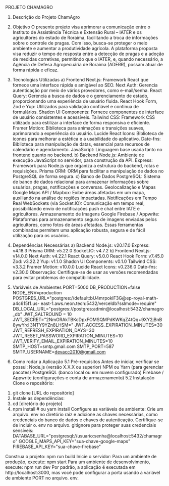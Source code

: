 PROJETO CHAMAGRO
1. Descrição do Projeto
ChamAgro
2. Objetivo
O presente projeto visa aprimorar a comunicação entre o Instituto de Assistência Técnica
e Extensão Rural – IATER e os agricultores do estado de Roraima, facilitando a troca de
informações sobre o controle de pragas. Com isso, busca-se proteger o meio ambiente e
aumentar a produtividade agrícola. A plataforma proposta visa reduzir o tempo de
resposta entre a detecção de pragas e a adoção de medidas corretivas, permitindo que o
IATER, e, quando necessário, a Agência de Defesa Agropecuária de Roraima (ADERR),
possam atuar de forma rápida e eficaz.
2. Tecnologias Utilizadas
a) Frontend
Next.js: Framework React que fornece uma interface rápida e amigável ao SEO.
Next Auth: Gerencia autenticação por meio de vários provedores, como e-mail/senha.
React Query: Gerencia a busca de dados e o gerenciamento de estado, proporcionando
uma experiência de usuário fluida.
React Hook Form, Zod e Yup: Utilizados para validação confiável e contínua de
formulários.
Shadcn UI Components: Fornece componentes de interface de usuário consistentes e
acessíveis.
Tailwind CSS: Framework CSS utilizado para estilizar a interface de forma responsiva
e eficiente.
Framer Motion: Biblioteca para animações e transições suaves, aprimorando a
experiência do usuário.
Lucide React Icons: Biblioteca de ícones para melhorar a estética e a usabilidade do
aplicativo.
Date-fns: Biblioteca para manipulação de datas, essencial para recursos de calendário
e agendamento.
JavaScript: Linguagem base usada tanto no frontend quanto no backend.
b) Backend
Node.js: Ambiente de execução JavaScript no servidor, para construção da API.
Express: Framework para Node.js que organiza a estrutura do backend, rotas e
requisições.
Prisma ORM: ORM para facilitar a manipulação de dados no PostgreSQL de forma
segura.
c) Banco de Dados
PostgreSQL: Sistema de banco de dados relacional para armazenar informações sobre
usuários, pragas, notificações e conversas.
Geolocalização e Mapas
Google Maps API / Mapbox: Exibe áreas afetadas em um mapa, auxiliando na análise
de regiões impactadas.
Notificações em Tempo Real
WebSockets (via Socket.IO): Comunicação em tempo real, possibilitando envio de
notificações push e chat entre IATE e agricultores.
Armazenamento de Imagens
Google Firebase / Appwrite: Plataformas para armazenamento seguro de imagens
enviadas pelos agricultores, como fotos de áreas afetadas.
Essas ferramentas combinadas permitem uma aplicação robusta, segura e de fácil
utilização para os usuários.
3. Dependências Necessárias
a) Backend
Node.js: v20.17.0
Express: v4.18.3
Prisma ORM: v5.22.0
Socket.IO: v4.7.2
b) Frontend
Next.js: v14.0.0
Next Auth: v4.22.1
React Query: v5.0.0
React Hook Form: v7.45.0
Zod: v3.22.2
Yup: v1.1.0
Shadcn UI Components: v0.1.0
Tailwind CSS: v3.3.2
Framer Motion: v10.0.0
Lucide React Icons: v0.236.0
Date-fns: v2.30.0
Observação: Certifique-se de usar as versões recomendadas para evitar problemas de
compatibilidade.

4. Variáveis de Ambientes
PORT=5000
DB_PRODUCTION=false
NODE_ENV=production
POSTGRES_URL="postgres://default:bU4mrpoklF3G@ep-royal-math-a4c615f1.us-
east-1.aws.neon.tech:5432/verceldb?sslmode=require"
DB_LOCAL_URL="postgres://postgres:admin@localhost:5432/chamagro_db"
JWT_SALTROUND = 10
JWT_SECRET="2NmORAkTBKcDpxFOMSQMPdKWKqZ4tQq+9XY2jBnB8ywYrd
3NTY9YZn8LHSM="
JWT_ACCESS_EXPIRATION_MINUTES=30
JWT_REFRESH_EXPIRATION_DAYS=30
JWT_RESET_PASSWORD_EXPIRATION_MINUTES=10
JWT_VERIFY_EMAIL_EXPIRATION_MINUTES=10
SMTP_HOST=smtp.gmail.com
SMTP_PORT=587
SMTP_USERNAME=devacc2010@gmail.com


5. Como rodar a Aplicação
   5.1 Pré-requisitos
Antes de iniciar, verificar se possui:
Node.js (versão X.X.X ou superior)
NPM ou Yarn (para gerenciar pacotes)
PostgreSQL (banco local ou em nuvem configurado)
Firebase / Appwrite (configurações e conta de armazenamento)
5.2 Instalação
Clone o repositório:
1) git clone [URL do repositório]
2) Instale as dependências:
3) cd [diretório do projeto]
4) npm install # ou yarn install
Configure as variáveis de ambiente: Crie um arquivo. env no diretório raiz e adicione as
chaves necessárias, como credenciais do banco de dados e chaves de autenticação.
Certifique-se de incluir o. env no arquivo. gitignore para proteger suas credenciais
sensíveis:
DATABASE_URL="postgresql://usuario:senha@localhost:5432/chamagro"
GOOGLE_MAPS_API_KEY="sua-chave-google-maps"
FIREBASE_API_KEY="sua-chave-firebase"

Construa o projeto:
npm run build
Inicie o servidor: Para um ambiente de produção, execute:
npm start
Para um ambiente de desenvolvimento, execute:
npm run dev
Por padrão, a aplicação é executada em http://localhost:3000, mas você pode configurar
a porta usando a variável de ambiente PORT no arquivo. env.

